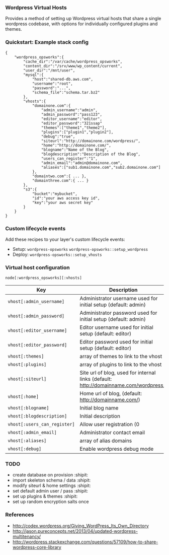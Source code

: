 ### Wordpress Virtual Hosts

Provides a method of setting up Wordpress virtual hosts that share a single wordpress
codebase, with options for individually configured plugins and themes.


### Quickstart: Example stack config

```
{
	"wordpress_opsworks":{
		"cache_dir":"/var/cache/wordpress_opsworks",
		"content_dir":"/srv/www/wp_content/current",
		"user_dir":"/mnt/user",
		"mysql":{
			"host":"shared-db.aws.com",
			"username":"root",
			"password":"...",
			"schema_file":"schema.tar.bz2"
		},
		"vhosts":{
			"domainone.com":{
				"admin_username":"admin",
				"admin_password":"pass123",
				"editor_username":"editor",
				"editor_password":"321ssap"
				"themes":["theme1","theme2"],
				"plugins":["plugin1","plugin2"],
				"debug":"true",
				"siteurl":"http://domainone.com/wordpress/",
				"home":"http://domainone.com/",
				"blogname":"Name of the Blog",
				"blogdescription":"Description of the Blog",
				"users_can_register":"1",
				"admin_email":"admin@domainone.com",
				"aliases":["sub1.domainone.com","sub2.domainone.com"]
			},
			"domaintwo.com":{ ... },
			"domainthree.com":{ ... }
		},
		"s3":{
			"bucket":"mybucket",
			"id":"your aws access key id",
			"key":"your aws secret key"
		}
	}
}
```

### Custom lifecycle events

Add these recipes to your layer's custom lifecycle events:

- Setup: `wordpress-opsworks` `wordpress-opsworks::setup_wordpress`
- Deploy: `wordpress-opsworks::setup_vhosts`

### Virtual host configuration

`node[:wordpress_opsworks][:vhosts]`

| Key | Description | Required |
| --- | --- | --- |
| `vhost[:admin_username]` | Administrator username used for initial setup (default: admin) | recommended |
| `vhost[:admin_password]` | Administrator password used for initial setup (default: admin) | recommended |
| `vhost[:editor_username]` | Editor username used for initial setup (default: editor) | recommended |
| `vhost[:editor_password]` | Editor password used for initial setup (default: editor) | recommended |
| `vhost[:themes]` | array of themes to link to the vhost | optional |
| `vhost[:plugins]` | array of plugins to link to the vhost | optional |
| `vhost[:siteurl]` | Site url of blog, used for internal links (default: http://domainname.com/wordpress/) | optional |
| `vhost[:home]` | Home url of blog, (default: http://domainname.com/) | optional |
| `vhost[:blogname]` | Initial blog name | optional |
| `vhost[:blogdescription]` | Initial description | optional |
| `vhost[:users_can_register]` | Allow user registration (0|1) | optional |
| `vhost[:admin_email]` | Administrator contact email | optional |
| `vhost[:aliases]` | array of alias domains | optional |
| `vhost[:debug]` | Enable wordpress debug mode | optional |

### TODO

- create database on provision :shipit:
 - import skeleton schema / data :shipit:
 - modify siteurl & home settings :shipit:
 - set default admin user / pass :shipit:
- set up plugins & themes :shipit:
- set up random encryption salts once

### References
- http://codex.wordpress.org/Giving_WordPress_Its_Own_Directory
- http://jason.pureconcepts.net/2013/04/updated-wordpress-multitenancy/
- http://wordpress.stackexchange.com/questions/57109/how-to-share-wordpress-core-library
